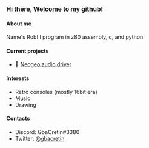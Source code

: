 ### Hi there, Welcome to my github!

#### About me
Name's Rob! I program in z80 assembly, c, and python

#### Current projects
* :musical_note: [Neogeo audio driver](https://github.com/GbaCretin/Mezz-Estate-NeoGeo-Audio-Driver)

#### Interests
* Retro consoles (mostly 16bit era)
* Music
* Drawing

#### Contacts
* Discord: GbaCretin#3380
* Twitter: [@gbacretin](https://twitter.com/gbacretin)
